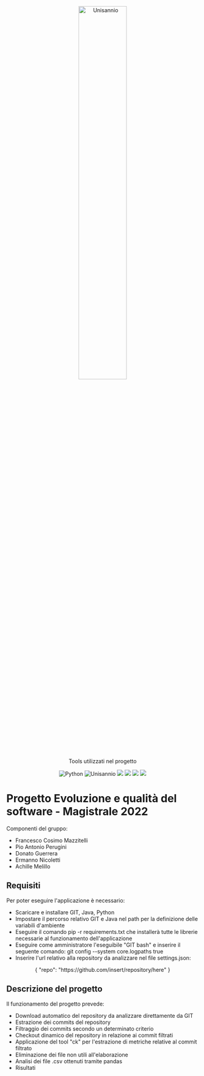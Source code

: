 <p align= "center">
<img src="https://www.unisannio.it/sites/default/files/emblema.png.pagespeed.ce.L9uvAVRynq.png" alt="Unisannio" width= 50%>
</p>
<p align="center">
    Tools utilizzati nel progetto
</p>
<p align="center">
    <img src="https://img.shields.io/badge/Python-v3-blue" alt="Python">
    <img src="https://img.shields.io/badge/Unisannio-Evoluzione%20e%20qualità%20del%20Software-blue" alt="Unisannio">
    <img src = "https://img.shields.io/badge/gitpython-blue">
    <img src = "https://img.shields.io/badge/git-blue">
    <img src = "https://img.shields.io/badge/pandas-blue">
    <img src = "https://img.shields.io/badge/ck%20tools-blue">


# Progetto Evoluzione e qualità del software - Magistrale 2022

Componenti del gruppo:
- Francesco Cosimo Mazzitelli
- Pio Antonio Perugini
- Donato Guerrera
- Ermanno Nicoletti
- Achille Melillo

## Requisiti
Per poter eseguire l'applicazione è necessario:
- Scaricare e installare GIT, Java, Python
- Impostare il percorso relativo  GIT e Java nel path per la definizione delle variabili d'ambiente
- Eseguire il comando pip -r requirements.txt che installerà tutte le librerie necessarie al funzionamento dell'applicazione
- Eseguire come amministratore l'eseguibile "GIT bash" e inserire il seguente comando: git config --system core.logpaths true 
- Inserire l'url relativo alla repository da analizzare nel file settings.json:
<p align=center> {
    "repo": "https://github.com/insert/repository/here"
}
</p>

## Descrizione del progetto
Il funzionamento del progetto prevede: 
- Download automatico del repository da analizzare direttamente da GIT
- Estrazione dei commits del repository
- Filtraggio dei commits secondo un determinato criterio
- Checkout dinamico del repository in relazione ai commit filtrati
- Applicazione del tool "ck" per l'estrazione di metriche relative al commit filtrato
- Eliminazione dei file non utili all'elaborazione
- Analisi dei file .csv ottenuti tramite pandas
- Risultati
